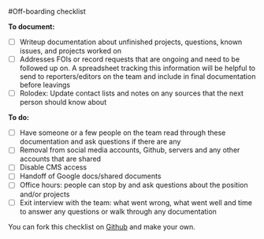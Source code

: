 #Off-boarding checklist

**To document:**

- [ ] Writeup documentation about unfinished projects, questions, known issues, and projects worked on
- [ ] Addresses FOIs or record requests that are ongoing and need to be followed up on. A spreadsheet tracking this information will be helpful to send to reporters/editors on the team and include in final documentation before leavings
- [ ] Rolodex: Update contact lists and notes on any sources that the next person should know about

**To do:**

- [ ] Have someone or a few people on the team read through these documentation and ask questions if there are any
- [ ] Removal from social media accounts, Github, servers and any other accounts that are shared
- [ ] Disable CMS access
- [ ] Handoff of Google docs/shared documents
- [ ] Office hours: people can stop by and ask questions about the position and/or projects
- [ ] Exit interview with the team: what went wrong, what went well and time to answer any questions or walk through any documentation

You can fork this checklist on [Github](https://github.com/sandhya-k/On-boarding-and-Off-boarding-guide) and make your own.